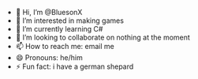 - 👋 Hi, I’m @BluesonX
- 👀 I’m interested in making games
- 🌱 I’m currently learning C#
- 💞️ I’m looking to collaborate on nothing at the moment
- 📫 How to reach me: email me
- 😄 Pronouns: he/him
- ⚡ Fun fact: i have a german shepard

<!---
BluesonX/BluesonX is a ✨ special ✨ repository because its `README.md` (this file) appears on your GitHub profile.
You can click the Preview link to take a look at your changes.
--->
